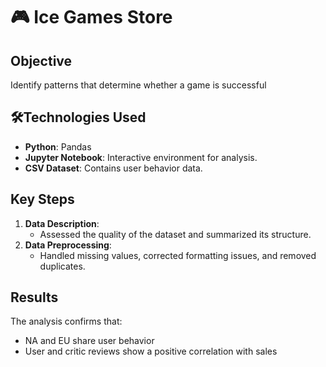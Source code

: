# 🎮 Ice Games Store

## Objective
Identify patterns that determine whether a game is successful

## 🛠️Technologies Used
- **Python**: Pandas
- **Jupyter Notebook**: Interactive environment for analysis.
- **CSV Dataset**: Contains user behavior data.

## Key Steps
1. **Data Description**:
   - Assessed the quality of the dataset and summarized its structure.
2. **Data Preprocessing**:
   - Handled missing values, corrected formatting issues, and removed duplicates.

## Results
The analysis confirms that:
- NA and EU share user behavior
- User and critic reviews show a positive correlation with sales

